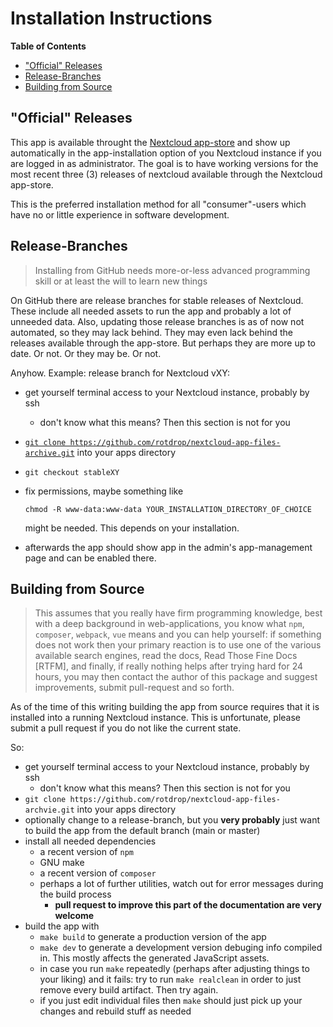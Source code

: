 # Installation Instructions

<!-- markdown-toc start - Don't edit this section. Run M-x markdown-toc-refresh-toc -->
**Table of Contents**

- ["Official" Releases](#official-releases)
- [Release-Branches](#release-branches)
- [Building from Source](#building-from-source)

<!-- markdown-toc end -->


## "Official" Releases

This app is available throught the
[Nextcloud app-store](https://apps.nextcloud.com/apps/files_archive)
and show up automatically in the app-installation option of you
Nextcloud instance if you are logged in as administrator. The goal is
to have working versions for the most recent three (3) releases of
nextcloud available through the Nextcloud app-store.

This is the preferred installation method for all "consumer"-users
which have no or little experience in software development.

## Release-Branches

> Installing from GitHub needs more-or-less advanced programming skill
> or at least the will to learn new things

On GitHub there are release branches for stable releases of
Nextcloud. These include all needed assets to run the app and probably
a lot of unneeded data. Also, updating those release branches is as of
now not automated, so they may lack behind. They may even lack behind
the releases available through the app-store. But perhaps they are
more up to date. Or not. Or they may be. Or not.

Anyhow. Example: release branch for Nextcloud vXY:

- get yourself terminal access to your Nextcloud instance, probably by ssh
  - don't know what this means? Then this section is not for you
- [`git clone https://github.com/rotdrop/nextcloud-app-files-archive.git`](https://github.com/rotdrop/nextcloud-app-files-archive.git) into your apps directory
- `git checkout stableXY`
- fix permissions, maybe something like

  `chmod -R www-data:www-data YOUR_INSTALLATION_DIRECTORY_OF_CHOICE`

  might be needed. This depends on your installation.
- afterwards the app should show app in the admin's app-management
  page and can be enabled there.

## Building from Source

> This assumes that you really have firm programming knowledge, best
> with a deep background in web-applications, you know what `npm`,
> `composer`, `webpack`, `vue` means and you can help yourself: if
> something does not work then your primary reaction is to use one of
> the various available search engines, read the docs, Read Those Fine
> Docs [RTFM], and finally, if really nothing helps after trying hard
> for 24 hours, you may then contact the author of this package and
> suggest improvements, submit pull-request and so forth.

As of the time of this writing building the app from source requires
that it is installed into a running Nextcloud instance. This is
unfortunate, please submit a pull request if you do not like the
current state.

So:

- get yourself terminal access to your Nextcloud instance, probably by ssh
  - don't know what this means? Then this section is not for you
- `git clone https://github.com/rotdrop/nextcloud-app-files-archvie.git` into your apps directory
- optionally change to a release-branch, but you **very probably**
  just want to build the app from the default branch (main or master)
- install all needed dependencies
  - a recent version of `npm`
  - GNU make
  - a recent version of `composer`
  - perhaps a lot of further utilities, watch out for error messages during the build process
    - **pull request to improve this part of the documentation are very welcome**
- build the app with
  - `make build` to generate a production version of the app
  - `make dev` to generate a development version debuging info
    compiled in. This mostly affects the generated JavaScript assets.
  - in case you run `make` repeatedly (perhaps after adjusting things
    to your liking) and it fails: try to run `make realclean` in order
    to just remove every build artifact. Then try again.
  - if you just edit individual files then `make` should just pick up
    your changes and rebuild stuff as needed

